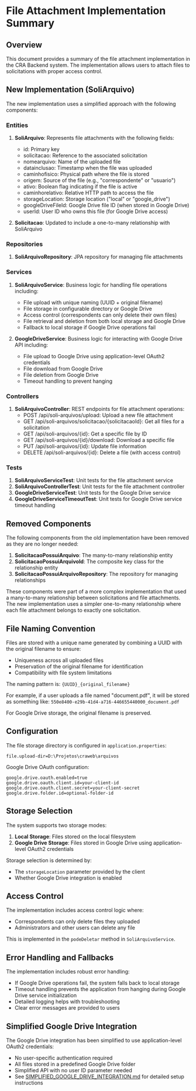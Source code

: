 # File Attachment Implementation Summary

## Overview
This document provides a summary of the file attachment implementation in the CRA Backend system. The implementation allows users to attach files to solicitations with proper access control.

## New Implementation (SoliArquivo)
The new implementation uses a simplified approach with the following components:

### Entities
1. **SoliArquivo**: Represents file attachments with the following fields:
   - id: Primary key
   - solicitacao: Reference to the associated solicitation
   - nomearquivo: Name of the uploaded file
   - datainclusao: Timestamp when the file was uploaded
   - caminhofisico: Physical path where the file is stored
   - origem: Source of the file (e.g., "correspondente" or "usuario")
   - ativo: Boolean flag indicating if the file is active
   - caminhorelativo: Relative HTTP path to access the file
   - storageLocation: Storage location ("local" or "google_drive")
   - googleDriveFileId: Google Drive file ID (when stored in Google Drive)
   - userId: User ID who owns this file (for Google Drive access)

2. **Solicitacao**: Updated to include a one-to-many relationship with SoliArquivo

### Repositories
1. **SoliArquivoRepository**: JPA repository for managing file attachments

### Services
1. **SoliArquivoService**: Business logic for handling file operations including:
   - File upload with unique naming (UUID + original filename)
   - File storage in configurable directory or Google Drive
   - Access control (correspondents can only delete their own files)
   - File retrieval and deletion from both local storage and Google Drive
   - Fallback to local storage if Google Drive operations fail

2. **GoogleDriveService**: Business logic for interacting with Google Drive API including:
   - File upload to Google Drive using application-level OAuth2 credentials
   - File download from Google Drive
   - File deletion from Google Drive
   - Timeout handling to prevent hanging

### Controllers
1. **SoliArquivoController**: REST endpoints for file attachment operations:
   - POST /api/soli-arquivos/upload: Upload a new file attachment
   - GET /api/soli-arquivos/solicitacao/{solicitacaoId}: Get all files for a solicitation
   - GET /api/soli-arquivos/{id}: Get a specific file by ID
   - GET /api/soli-arquivos/{id}/download: Download a specific file
   - PUT /api/soli-arquivos/{id}: Update file information
   - DELETE /api/soli-arquivos/{id}: Delete a file (with access control)

### Tests
1. **SoliArquivoServiceTest**: Unit tests for the file attachment service
2. **SoliArquivoControllerTest**: Unit tests for the file attachment controller
3. **GoogleDriveServiceTest**: Unit tests for the Google Drive service
4. **GoogleDriveServiceTimeoutTest**: Unit tests for Google Drive service timeout handling

## Removed Components
The following components from the old implementation have been removed as they are no longer needed:

1. **SolicitacaoPossuiArquivo**: The many-to-many relationship entity
2. **SolicitacaoPossuiArquivoId**: The composite key class for the relationship entity
3. **SolicitacaoPossuiArquivoRepository**: The repository for managing relationships

These components were part of a more complex implementation that used a many-to-many relationship between solicitations and file attachments. The new implementation uses a simpler one-to-many relationship where each file attachment belongs to exactly one solicitation.

## File Naming Convention
Files are stored with a unique name generated by combining a UUID with the original filename to ensure:
- Uniqueness across all uploaded files
- Preservation of the original filename for identification
- Compatibility with file system limitations

The naming pattern is: `{UUID}_{original_filename}`

For example, if a user uploads a file named "document.pdf", it will be stored as something like:
`550e8400-e29b-41d4-a716-446655440000_document.pdf`

For Google Drive storage, the original filename is preserved.

## Configuration
The file storage directory is configured in `application.properties`:
```
file.upload-dir=D:\Projetos\craweb\arquivos
```

Google Drive OAuth configuration:
```
google.drive.oauth.enabled=true
google.drive.oauth.client.id=your-client-id
google.drive.oauth.client.secret=your-client-secret
google.drive.folder.id=optional-folder-id
```

## Storage Selection
The system supports two storage modes:
1. **Local Storage**: Files stored on the local filesystem
2. **Google Drive Storage**: Files stored in Google Drive using application-level OAuth2 credentials

Storage selection is determined by:
- The `storageLocation` parameter provided by the client
- Whether Google Drive integration is enabled

## Access Control
The implementation includes access control logic where:
- Correspondents can only delete files they uploaded
- Administrators and other users can delete any file

This is implemented in the `podeDeletar` method in `SoliArquivoService`.

## Error Handling and Fallbacks
The implementation includes robust error handling:
- If Google Drive operations fail, the system falls back to local storage
- Timeout handling prevents the application from hanging during Google Drive service initialization
- Detailed logging helps with troubleshooting
- Clear error messages are provided to users

## Simplified Google Drive Integration
The Google Drive integration has been simplified to use application-level OAuth2 credentials:
- No user-specific authentication required
- All files stored in a predefined Google Drive folder
- Simplified API with no user ID parameter needed
- See [SIMPLIFIED_GOOGLE_DRIVE_INTEGRATION.md](SIMPLIFIED_GOOGLE_DRIVE_INTEGRATION.md) for detailed setup instructions
